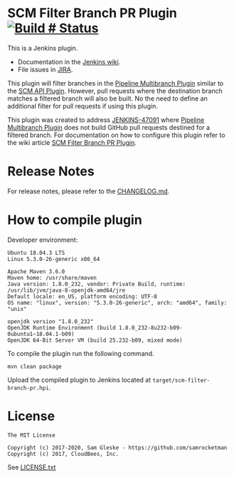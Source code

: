 # SCM Filter Branch PR Plugin [![Build # Status][build-icon]][build-link]

This is a Jenkins plugin.

* Documentation in the [Jenkins wiki][wiki].
* File issues in [JIRA][jira].

This plugin will filter branches in the [Pipeline Multibranch
Plugin][pmb-plugin] similar to the [SCM API Plugin][sa-plugin].  However, pull
requests where the destination branch matches a filtered branch will also be
built.  No the need to define an additional filter for pull requests if using
this plugin.

This plugin was created to address [JENKINS-47091][JENKINS-47091] where
[Pipeline Multibranch Plugin][pmb-plugin] does not build GitHub pull requests
destined for a filtered branch.  For documentation on how to configure this
plugin refer to the wiki article [SCM Filter Branch PR Plugin][wiki].

# Release Notes

For release notes, please refer to the [CHANGELOG.md](CHANGELOG.md).

# How to compile plugin

Developer environment:

    Ubuntu 18.04.3 LTS
    Linux 5.3.0-26-generic x86_64

    Apache Maven 3.6.0
    Maven home: /usr/share/maven
    Java version: 1.8.0_232, vendor: Private Build, runtime: /usr/lib/jvm/java-8-openjdk-amd64/jre
    Default locale: en_US, platform encoding: UTF-8
    OS name: "linux", version: "5.3.0-26-generic", arch: "amd64", family: "unix"

    openjdk version "1.8.0_232"
    OpenJDK Runtime Environment (build 1.8.0_232-8u232-b09-0ubuntu1~18.04.1-b09)
    OpenJDK 64-Bit Server VM (build 25.232-b09, mixed mode)

To compile the plugin run the following command.

    mvn clean package

Upload the compiled plugin to Jenkins located at
`target/scm-filter-branch-pr.hpi`.

# License

```
The MIT License

Copyright (c) 2017-2020, Sam Gleske - https://github.com/samrocketman
Copyright (c) 2017, CloudBees, Inc.
```

See [LICENSE.txt](LICENSE.txt)

[JENKINS-47091]: https://issues.jenkins-ci.org/browse/JENKINS-47091
[build-icon]: https://ci.jenkins.io/buildStatus/icon?job=Plugins/scm-filter-branch-pr-plugin/master
[build-link]: https://ci.jenkins.io/job/Plugins/job/scm-filter-branch-pr-plugin/job/master/
[jira]: https://issues.jenkins-ci.org/issues/?jql=project%20%3D%20JENKINS%20AND%20component%20%3D%20scm-filter-branch-pr-plugin
[pmb-plugin]: https://wiki.jenkins.io/display/JENKINS/Pipeline+Multibranch+Plugin
[sa-plugin]: https://wiki.jenkins.io/display/JENKINS/SCM+API+Plugin
[wiki]: https://wiki.jenkins.io/display/JENKINS/SCM+Filter+Branch+PR+Plugin

